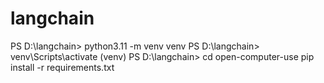 # langchain
PS D:\langchain> python3.11 -m venv venv
PS D:\langchain> venv\Scripts\activate
(venv) PS D:\langchain> cd open-computer-use
 pip install -r requirements.txt
